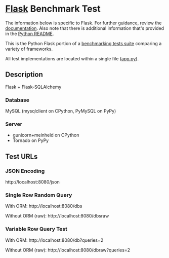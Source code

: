 # [Flask](http://flask.pocoo.org/) Benchmark Test

The information below is specific to Flask. For further guidance, 
review the [documentation](https://github.com/TechEmpower/FrameworkBenchmarks/wiki). 
Also note that there is additional information that's provided in 
the [Python README](../).

This is the Python Flask portion of a [benchmarking tests suite](../../) 
comparing a variety of frameworks.

All test implementations are located within a single file 
([app.py](app.py)).

## Description

Flask + Flask-SQLAlchemy

### Database

MySQL (mysqlclient on CPython, PyMySQL on PyPy)

### Server

* gunicorn+meinheld on CPython
* Tornado on PyPy

## Test URLs
### JSON Encoding 

http://localhost:8080/json

### Single Row Random Query

With ORM:
    http://localhost:8080/dbs

Without ORM (raw):
    http://localhost:8080/dbsraw

### Variable Row Query Test 

With ORM:
    http://localhost:8080/db?queries=2

Without ORM (raw):
    http://localhost:8080/dbraw?queries=2
